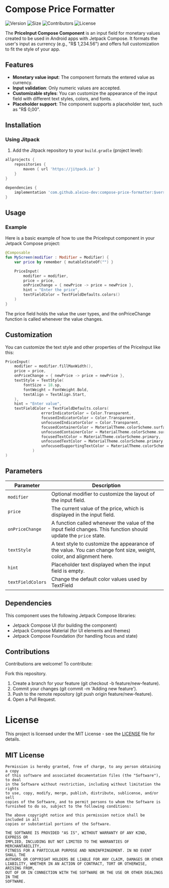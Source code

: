 # Compose Price Formatter

![Version](https://img.shields.io/github/v/release/aleixo-dev/compose-price-formatter?style=flat-square) ![Size](https://img.shields.io/github/repo-size/aleixo-dev/compose-price-formatter?style=flat-square)  ![Contributors](https://img.shields.io/github/contributors/aleixo-dev/compose-price-formatter?style=flat-square) ![License](https://img.shields.io/github/license/aleixo-dev/compose-price-formatter?style=flat-square)  

The **PriceInput Compose Component** is an input field for monetary values created to be used in Android apps with Jetpack Compose. It formats the user's input as currency (e.g., "R$ 1,234.56") and offers full customization to fit the style of your app.

## Features

- **Monetary value input**: The component formats the entered value as currency.
- **Input validation**: Only numeric values are accepted.
- **Customizable styles**: You can customize the appearance of the input field with different text styles, colors, and fonts.
- **Placeholder support**: The component supports a placeholder text, such as "R$ 0,00".

## Installation

### Using Jitpack

1. Add the Jitpack repository to your `build.gradle` (project level):

```gradle
allprojects {
    repositories {
        maven { url 'https://jitpack.io' }
    }
}

dependencies {
    implementation 'com.github.aleixo-dev:compose-price-formatter:$version'
}
```

## Usage
### Example
Here is a basic example of how to use the PriceInput component in your Jetpack Compose project:

```kotlin
@Composable
fun MyScreen(modifier : Modifier = Modifier) {
    var price by remember { mutableStateOf("") }

    PriceInput(
        modifier = modifier,
        price = price,
        onPriceChange = { newPrice -> price = newPrice },
        hint = "Enter the price",
        textFieldColor = TextFieldDefaults.colors()
    )
}
```
The price field holds the value the user types, and the onPriceChange function is called whenever the value changes.

## Customization
You can customize the text style and other properties of the PriceInput like this:
```kotlin
PriceInput(
    modifier = modifier.fillMaxWidth(),
    price = price,
    onPriceChange = { newPrice -> price = newPrice },
    textStyle = TextStyle(
        fontSize = 18.sp,
        fontWeight = FontWeight.Bold,
        textAlign = TextAlign.Start,
    ),
    hint = "Enter value",
    textFieldColor = TextFieldDefaults.colors(
                errorIndicatorColor = Color.Transparent,
                focusedIndicatorColor = Color.Transparent,
                unfocusedIndicatorColor = Color.Transparent,
                focusedContainerColor = MaterialTheme.colorScheme.surfaceContainerHighest,
                unfocusedContainerColor = MaterialTheme.colorScheme.surfaceContainerHighest,
                focusedTextColor = MaterialTheme.colorScheme.primary,
                unfocusedTextColor = MaterialTheme.colorScheme.primary,
                unfocusedSupportingTextColor = MaterialTheme.colorScheme.primary
            )
)
```

## Parameters

| Parameter        | Description                                                                                                                                   |
|------------------|-----------------------------------------------------------------------------------------------------------------------------------------------|
| `modifier`       | Optional modifier to customize the layout of the input field.                                                                                 |
| `price`          | The current value of the price, which is displayed in the input field.                                                                         |
| `onPriceChange`  | A function called whenever the value of the input field changes. This function should update the `price` state.                               |
| `textStyle`      | A text style to customize the appearance of the value. You can change font size, weight, color, and alignment here.                            |
| `hint`           | Placeholder text displayed when the input field is empty.                                                                     |
| `textFieldColors`| Change the default color values used by TextField                                                        |


## Dependencies
This component uses the following Jetpack Compose libraries:
 - Jetpack Compose UI (for building the component)
 - Jetpack Compose Material (for UI elements and themes)
 - Jetpack Compose Foundation (for handling focus and state)

## Contributions
Contributions are welcome! To contribute:

Fork this repository.
1. Create a branch for your feature (git checkout -b feature/new-feature).
2. Commit your changes (git commit -m 'Adding new feature').
3. Push to the remote repository (git push origin feature/new-feature).
4. Open a Pull Request.

# License
This project is licensed under the MIT License - see the [LICENSE](LICENSE) file for details.

## MIT License
```
Permission is hereby granted, free of charge, to any person obtaining a copy
of this software and associated documentation files (the "Software"), to deal
in the Software without restriction, including without limitation the rights
to use, copy, modify, merge, publish, distribute, sublicense, and/or sell
copies of the Software, and to permit persons to whom the Software is
furnished to do so, subject to the following conditions:

The above copyright notice and this permission notice shall be included in all
copies or substantial portions of the Software.

THE SOFTWARE IS PROVIDED "AS IS", WITHOUT WARRANTY OF ANY KIND, EXPRESS OR
IMPLIED, INCLUDING BUT NOT LIMITED TO THE WARRANTIES OF MERCHANTABILITY,
FITNESS FOR A PARTICULAR PURPOSE AND NONINFRINGEMENT. IN NO EVENT SHALL THE
AUTHORS OR COPYRIGHT HOLDERS BE LIABLE FOR ANY CLAIM, DAMAGES OR OTHER
LIABILITY, WHETHER IN AN ACTION OF CONTRACT, TORT OR OTHERWISE, ARISING FROM,
OUT OF OR IN CONNECTION WITH THE SOFTWARE OR THE USE OR OTHER DEALINGS IN THE
SOFTWARE.
```
